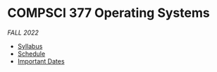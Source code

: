 # COMPSCI 377 Operating Systems

*FALL 2022*

- [Syllabus](syllabus/syllabus.md)
- [Schedule](syllabus/schedule.md)
- [Important Dates](syllabus/dates.md)
